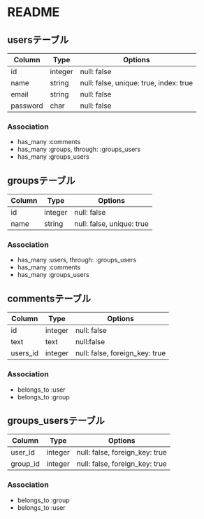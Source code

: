 # README
## usersテーブル
|Column|Type|Options|
|------|----|-------|
|id|integer|null: false| 
|name|string|null: false, unique: true, index: true|
|email|string|null: false|
|password|char|null: false|

### Association
- has_many :comments
- has_many :groups, through: :groups_users
- has_many :groups_users

## groupsテーブル
|Column|Type|Options|
|------|----|-------|
|id|integer|null: false| 
|name|string|null: false, unique: true|

### Association
- has_many :users, through: :groups_users
- has_many :comments
- has_many :groups_users

## commentsテーブル
|Column|Type|Options|
|------|----|-------|
|id|integer|null: false|
|text|text|null:false|
|users_id|integer|null: false, foreign_key: true|

### Association
- belongs_to :user
- belongs_to :group

## groups_usersテーブル

|Column|Type|Options|
|------|----|-------|
|user_id|integer|null: false, foreign_key: true|
|group_id|integer|null: false, foreign_key: true|

### Association
- belongs_to :group
- belongs_to :user